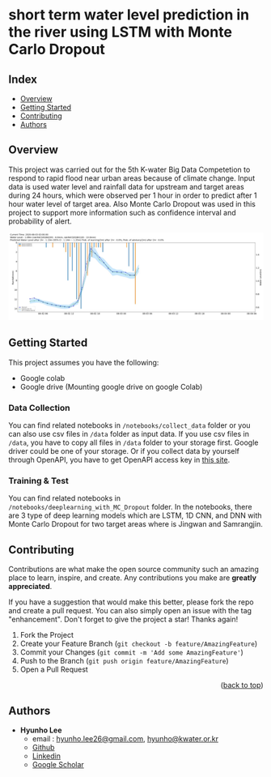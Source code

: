 # short term water level prediction in the river using LSTM with Monte Carlo Dropout

## Index
  - [Overview](#overview) 
  - [Getting Started](#getting-started)
  - [Contributing](#contributing)
  - [Authors](#authors)


## Overview
This project was carried out for the 5th K-water Big Data Competetion to respond to rapid flood near urban areas because of climate change. Input data is used water level and rainfall data for upstream and target areas during 24 hours, which were observed per 1 hour in order to predict after 1 hour water level of target area. Also Monte Carlo Dropout was used in this project to support more information such as confidence interval and probability of alert.

![](./header.png)


## Getting Started

This project assumes you have the following:

 - Google colab
 - Google drive (Mounting google drive on google Colab)

### Data Collection

You can find related notebooks in `/notebooks/collect_data` folder or you can also use csv files in `/data` folder as input data.
If you use csv files in `/data`, you have to copy all files in `/data` folder to your storage first. Google driver could be one of your storage.
Or if you collect data by yourself through OpenAPI, you have to get OpenAPI access key in [this site](http://www.wamis.go.kr:8080/wamisweb/main/mainPage.do). 

### Training & Test

You can find related notebooks in `/notebooks/deeplearning_with_MC_Dropout` folder.
In the notebooks, there are 3 type of deep learning models which are LSTM, 1D CNN, and DNN with Monte Carlo Dropout for two target areas where is Jingwan and Samrangjin.


<!-- CONTRIBUTING -->
## Contributing

Contributions are what make the open source community such an amazing place to learn, inspire, and create. Any contributions you make are **greatly appreciated**.

If you have a suggestion that would make this better, please fork the repo and create a pull request. You can also simply open an issue with the tag "enhancement".
Don't forget to give the project a star! Thanks again!

1. Fork the Project
2. Create your Feature Branch (`git checkout -b feature/AmazingFeature`)
3. Commit your Changes (`git commit -m 'Add some AmazingFeature'`)
4. Push to the Branch (`git push origin feature/AmazingFeature`)
5. Open a Pull Request

<p align="right">(<a href="#top">back to top</a>)</p>


<!-- Authors -->
## Authors
  - **Hyunho Lee** 
    - email : <hyunho.lee26@gmail.com>, <hyunho@kwater.or.kr>
    - [Github](https://github.com/hyunholee26)
    - [Linkedin](https://www.linkedin.com/in/hyunho-lee-91a473226/)
    - [Google Scholar](https://scholar.google.com/citations?user=_BauogcAAAAJ&hl=ko)
